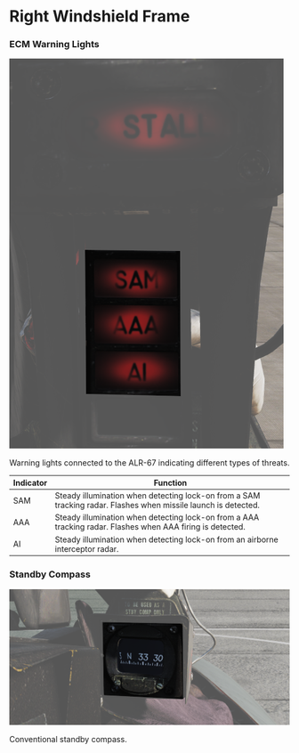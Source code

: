 # Right Windshield Frame

### ECM Warning Lights

![rwrcaution](../../img/rwrcaution.png)

Warning lights connected to the ALR-67 indicating different types of threats.

| Indicator | Function                                                                                             |
|-----------|------------------------------------------------------------------------------------------------------|
| SAM       | Steady illumination when detecting lock-on from a SAM tracking radar. Flashes when missile launch is detected. |
| AAA       | Steady illumination when detecting lock-on from a AAA tracking radar. Flashes when AAA firing is detected. |
| AI        | Steady illumination when detecting lock-on from an airborne interceptor radar.                       |

### Standby Compass

![compass](../../img/compass.png)

Conventional standby compass.
